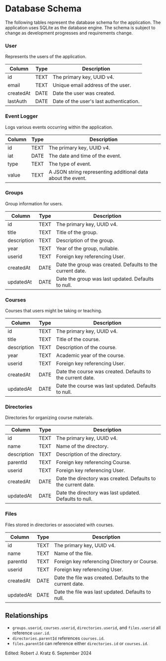 # Database Schema

The following tables represent the database schema for the application. The application uses SQLite as the database engine. The schema is subject to change as development progresses and requirements change.

### User

Represents the users of the application.

| Column    | Type | Description                             |
| --------- | ---- | --------------------------------------- |
| id        | TEXT | The primary key, UUID v4.               |
| email     | TEXT | Unique email address of the user.       |
| createdAt | DATE | Date the user was created.              |
| lastAuth  | DATE | Date of the user's last authentication. |

### Event Logger

Logs various events occurring within the application.

| Column | Type | Description                                                 |
| ------ | ---- | ----------------------------------------------------------- |
| id     | TEXT | The primary key, UUID v4.                                   |
| iat    | DATE | The date and time of the event.                             |
| type   | TEXT | The type of event.                                          |
| value  | TEXT | A JSON string representing additional data about the event. |

### Groups

Group information for users.

| Column      | Type | Description                                               |
| ----------- | ---- | --------------------------------------------------------- |
| id          | TEXT | The primary key, UUID v4.                                 |
| title       | TEXT | Title of the group.                                       |
| description | TEXT | Description of the group.                                 |
| year        | TEXT | Year of the group, nullable.                              |
| userid      | TEXT | Foreign key referencing User.                             |
| createdAt   | DATE | Date the group was created. Defaults to the current date. |
| updatedAt   | DATE | Date the group was last updated. Defaults to null.        |

### Courses

Courses that users might be taking or teaching.

| Column      | Type | Description                                                |
| ----------- | ---- | ---------------------------------------------------------- |
| id          | TEXT | The primary key, UUID v4.                                  |
| title       | TEXT | Title of the course.                                       |
| description | TEXT | Description of the course.                                 |
| year        | TEXT | Academic year of the course.                               |
| userid      | TEXT | Foreign key referencing User.                              |
| createdAt   | DATE | Date the course was created. Defaults to the current date. |
| updatedAt   | DATE | Date the course was last updated. Defaults to null.        |

### Directories

Directories for organizing course materials.

| Column      | Type | Description                                                   |
| ----------- | ---- | ------------------------------------------------------------- |
| id          | TEXT | The primary key, UUID v4.                                     |
| name        | TEXT | Name of the directory.                                        |
| description | TEXT | Description of the directory.                                 |
| parentId    | TEXT | Foreign key referencing Course.                               |
| userid      | TEXT | Foreign key referencing User.                                 |
| createdAt   | DATE | Date the directory was created. Defaults to the current date. |
| updatedAt   | DATE | Date the directory was last updated. Defaults to null.        |

### Files

Files stored in directories or associated with courses.

| Column    | Type | Description                                              |
| --------- | ---- | -------------------------------------------------------- |
| id        | TEXT | The primary key, UUID v4.                                |
| name      | TEXT | Name of the file.                                        |
| parentId  | TEXT | Foreign key referencing Directory or Course.             |
| userid    | TEXT | Foreign key referencing User.                            |
| createdAt | DATE | Date the file was created. Defaults to the current date. |
| updatedAt | DATE | Date the file was last updated. Defaults to null.        |

## Relationships

- `groups.userid`, `courses.userid`, `directories.userid`, and `files.userid` all reference `user.id`.
- `directories.parentId` references `courses.id`.
- `files.parentId` can reference either `directories.id` or `courses.id`.

Edited: Robert J. Kratz 6. September 2024
